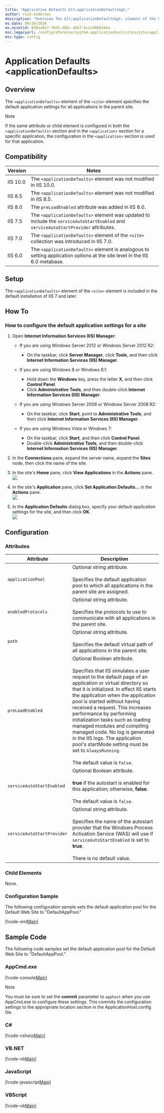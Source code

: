 ```yaml
---
title: "Application Defaults &lt;applicationDefaults&gt;"
author: rick-anderson
description: "Overview The &lt;applicationDefaults&gt; element of the &lt;site&gt; element specifies the default application settings for all applications in the parent si..."
ms.date: 09/26/2016
ms.assetid: 030aa9e7-7bd3-46bc-abb7-6c1cd066344a
msc.legacyurl: /configreference/system.applicationhost/sites/site/applicationdefaults
msc.type: config
---
```

# Application Defaults &lt;applicationDefaults&gt;

<a id="001"></a>
## Overview

The `<applicationDefaults>` element of the `<site>` element specifies the default application settings for all applications in the parent site.

> [!NOTE]
> If the same attribute or child element is configured in both the `<applicationDefaults>` section and in the `<application>` section for a specific application, the configuration in the `<application>` section is used for that application.

<a id="002"></a>
## Compatibility

| Version | Notes |
| --- | --- |
| IIS 10.0 | The `<applicationDefaults>` element was not modified in IIS 10.0. |
| IIS 8.5 | The `<applicationDefaults>` element was not modified in IIS 8.5. |
| IIS 8.0 | The `preLoadEnabled` attribute was added in IIS 8.0. |
| IIS 7.5 | The `<applicationDefaults>` element was updated to include the `serviceAutoStartEnabled` and `serviceAutoStartProvider` attributes. |
| IIS 7.0 | The `<applicationDefaults>` element of the `<site>` collection was introduced in IIS 7.0. |
| IIS 6.0 | The `<applicationDefaults>` element is analogous to setting application options at the site level in the IIS 6.0 metabase. |

<a id="003"></a>
## Setup

The `<applicationDefaults>` element of the `<site>` element is included in the default installation of IIS 7 and later.

<a id="004"></a>
## How To

### How to configure the default application settings for a site

1. Open **Internet Information Services (IIS) Manager**: 

    - If you are using Windows Server 2012 or Windows Server 2012 R2: 

        - On the taskbar, click **Server Manager**, click **Tools**, and then click **Internet Information Services (IIS) Manager**.
    - If you are using Windows 8 or Windows 8.1: 

        - Hold down the **Windows** key, press the letter **X**, and then click **Control Panel**.
        - Click **Administrative Tools**, and then double-click **Internet Information Services (IIS) Manager**.
    - If you are using Windows Server 2008 or Windows Server 2008 R2: 

        - On the taskbar, click **Start**, point to **Administrative Tools**, and then click **Internet Information Services (IIS) Manager**.
    - If you are using Windows Vista or Windows 7: 

        - On the taskbar, click **Start**, and then click **Control Panel**.
        - Double-click **Administrative Tools**, and then double-click **Internet Information Services (IIS) Manager**.
2. In the **Connections** pane, expand the server name, expand the **Sites** node, then click the name of the site.
3. In the site's **Home** pane, click **View Applications** in the **Actions** pane.  
    [![](applicationDefaults/_static/image2.png)](applicationDefaults/_static/image1.png)
4. In the site's **Application** pane, click **Set Application Defaults...** in the **Actions** pane.  
    [![](applicationDefaults/_static/image4.png)](applicationDefaults/_static/image3.png)
5. In the **Application Defaults** dialog box, specify your default application settings for the site, and then click **OK**.  
    [![](applicationDefaults/_static/image6.png)](applicationDefaults/_static/image5.png)

<a id="005"></a>
## Configuration

### Attributes

| Attribute | Description |
| --- | --- |
| `applicationPool` | Optional string attribute.<br><br>Specifies the default application pool to which all applications in the parent site are assigned. |
| `enabledProtocols` | Optional string attribute.<br><br>Specifies the protocols to use to communicate with all applications in the parent site. |
| `path` | Optional string attribute.<br><br>Specifies the default virtual path of all applications in the parent site. |
| `preLoadEnabled` | Optional Boolean attribute.<br><br>Specifies that IIS simulates a user request to the default page of an application or virtual directory so that it is initialized. In effect IIS starts the application when the application pool is started without having received a request. This increases performance by performing initialization tasks such as loading managed modules and compiling managed code. No log is generated in the IIS logs. The application pool's startMode setting must be set to `AlwaysRunning`.<br><br>The default value is `False`. |
| `serviceAutoStartEnabled` | Optional Boolean attribute.<br><br>**true** if the autostart is enabled for this application; otherwise, **false**.<br><br>The default value is `false`. |
| `serviceAutoStartProvider` | Optional string attribute.<br><br>Specifies the name of the autostart provider that the Windows Process Activation Service (WAS) will use if `serviceAutoStartEnabled` is set to **true**.<br><br>There is no default value. |

### Child Elements

None.

### Configuration Sample

The following configuration sample sets the default application pool for the Default Web Site to "DefaultAppPool."

[!code-xml[Main](applicationDefaults/samples/sample1.xml)]

<a id="006"></a>
## Sample Code

The following code samples set the default application pool for the Default Web Site to "DefaultAppPool."

### AppCmd.exe

[!code-console[Main](applicationDefaults/samples/sample2.cmd)]

> [!NOTE]
> You must be sure to set the **commit** parameter to `apphost` when you use AppCmd.exe to configure these settings. This commits the configuration settings to the appropriate location section in the ApplicationHost.config file.

### C\#

[!code-csharp[Main](applicationDefaults/samples/sample3.cs)]

### VB.NET

[!code-vb[Main](applicationDefaults/samples/sample4.vb)]

### JavaScript

[!code-javascript[Main](applicationDefaults/samples/sample5.js)]

### VBScript

[!code-vb[Main](applicationDefaults/samples/sample6.vb)]
